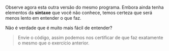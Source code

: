 Observe agora esta outra versão do mesmo programa. Embora ainda tenha elementos da **sintaxe** que você não conhece, temos certeza que será menos lento em entender o que faz.

Não é verdade que é muito mais fácil de entender?

> Envie o código, assim podemos nos certificar de que faz exatamente o mesmo que o exercício anterior.
